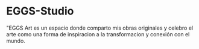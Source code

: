 # EGGS-Studio
"EGGS Art es un espacio donde comparto mis obras originales y celebro el arte como una forma de inspiracion a la transformacion y conexión con el mundo.
